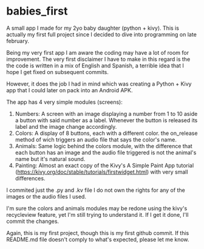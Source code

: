 # babies_first
A small app I made for my 2yo baby daughter (python + kivy). This is actually my first full project since I decided to dive into programming on late february.

Being my very first app I am aware the coding may have a lot of room for improvement. The very first disclaimer I have to make in this regard is the the code
is written in a mix of English and Spanish, a terrible idea that I hope I get fixed on subsequent commits.

However, it does the job I had in mind which was creating a Python + Kivy app
that I could later on pack into an Android APK.

The app has 4 very simple modules (screens):
1. Numbers: A screen with an image displaying a number from 1 to 10 aside a button with said number as a label. Whenever the button is released its label and the
image change accordingly.
2. Colors: A display of 8 buttons, each with a different color. the on_release method of wich triggers an audio file that says the color's name.
3. Animals: Same logic behind the colors module, with the difference that each button has an image and the audio file triggered is not the animal's name but it's
natural sound.
4. Painting: Almost an exact copy of the Kivy's A Simple Paint App tutorial (https://kivy.org/doc/stable/tutorials/firstwidget.html) with very small differences.

I commited just the .py and .kv file I do not own the rights for any of the images or the audio files I used.

I'm sure the colors and animals modules may be redone using the kivy's recycleview feature, yet I'm still trying to understand it. If I get it done, I'll commit the changes.

Again, this is my first project, though this is my first github commit. If this README.md file doesn't comply to what's expected, please let me know.

